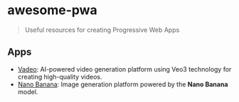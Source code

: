 # awesome-pwa

> Useful resources for creating Progressive Web Apps

## Apps

* [Vadeo](https://vadeo.org): AI-powered video generation platform using Veo3 technology for creating high-quality videos.
* [Nano Banana](https://nanobananana.com): Image generation platform powered by the **Nano Banana** model.
